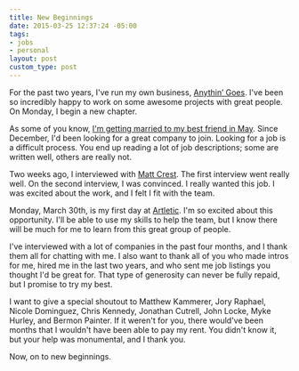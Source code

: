 ```yaml
---
title: New Beginnings
date: 2015-03-25 12:37:24 -05:00
tags:
- jobs
- personal
layout: post
custom_type: post
---
```


For the past two years, I've run my own business, [Anythin’ Goes](http://anythingo.es/). I've been so incredibly happy to work on some awesome projects with great people. On Monday, I begin a new chapter.

As some of you know, [I'm getting married to my best friend in May](http://timandkelbel.com/). Since December, I'd been looking for a great company to join. Looking for a job is a difficult process. You end up reading a lot of job descriptions; some are written well, others are really not.

Two weeks ago, I interviewed with [Matt Crest](http://mattcrest.com/). The first interview went really well. On the second interview, I was convinced. I really wanted this job. I was excited about the work, and I felt I fit with the team.

Monday, March 30th, is my first day at [Artletic](http://artletic.com/). I'm so excited about this opportunity. I'll be able to use my skills to help the team, but I know there will be much for me to learn from this great group of people.

I've interviewed with a lot of companies in the past four months, and I thank them all for chatting with me. I also want to thank all of you who made intros for me, hired me in the last two years, and who sent me job listings you thought I'd be great for. That type of generosity can never be fully repaid, but I promise to try my best.

I want to give a special shoutout to Matthew Kammerer, Jory Raphael, Nicole Dominguez, Chris Kennedy, Jonathan Cutrell, John Locke, Myke Hurley, and Bermon Painter. If it weren't for you, there would've been months that I wouldn't have been able to pay my rent. You didn't know it, but your help was monumental, and I thank you.

Now, on to new beginnings.
